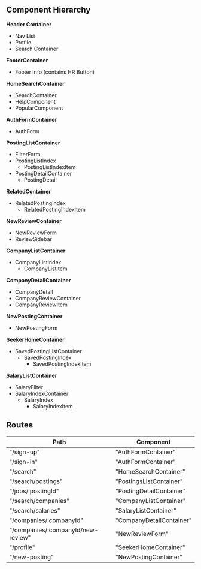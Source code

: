 ## Component Hierarchy

**Header Container**
- Nav List
- Profile
- Search Container

**FooterContainer**
- Footer Info (contains HR Button)

**HomeSearchContainer**
- SearchContainer
- HelpComponent
- PopularComponent

**AuthFormContainer**
- AuthForm

**PostingListContainer**
- FilterForm
- PostingListIndex
  - PostingListIndexItem
- PostingDetailContainer
  - PostingDetail

**RelatedContainer**
- RelatedPostingIndex
  - RelatedPostingIndexItem

**NewReviewContainer**
- NewReviewForm
- ReviewSidebar

**CompanyListContainer**
- CompanyListIndex
  - CompanyListItem

**CompanyDetailContainer**
- CompanyDetail
- CompanyReviewContainer
- CompanyReviewItem

**NewPostingContainer**
- NewPostingForm

**SeekerHomeContainer**
- SavedPostingListContainer
  - SavedPostingIndex
    - SavedPostingIndexItem

**SalaryListContainer**
- SalaryFilter
- SalaryIndexContainer
  - SalaryIndex
    - SalaryIndexItem

## Routes

|Path   | Component   |
|-------|-------------|
| "/sign-up" | "AuthFormContainer" |
| "/sign-in" | "AuthFormContainer" |
| "/search" | "HomeSearchContainer" |
| "/search/postings" | "PostingsListContainer" |
| "/jobs/:postingId" | "PostingDetailContainer" |
| "/search/companies" | "CompanyListContainer" |
| "/search/salaries" | "SalaryListContainer" |
| "/companies/:companyId" | "CompanyDetailContainer" |
| "/companies/:companyId/new-review" | "NewReviewForm" |
| "/profile" | "SeekerHomeContainer" |
| "/new-posting" | "NewPostingContainer" |
